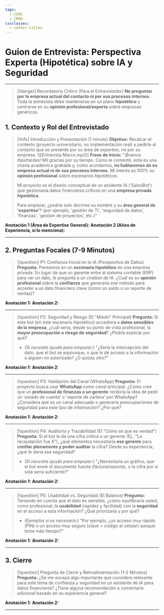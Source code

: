 ```yaml
---
tags:
  - 🎨IHC
  - 🚀PRO
cssclasses:
  - center-titles
---
```


# Guion de Entrevista: Perspectiva Experta (Hipotética) sobre IA y Seguridad

---

> [!danger] Recordatorio Crítico (Para el Entrevistador)
> **No preguntar por la empresa actual del contacto ni por sus procesos internos.** Toda la entrevista debe mantenerse en un plano **hipotético** y centrarse en su **opinión profesional/experta** sobre empresas genéricas.

## 1. Contexto y Rol del Entrevistado

> [!info] Introducción y Presentación (1 minuto)
> **Objetivo:** Recalcar el contexto (proyecto universitario, no implementación real) y pedirle al contacto que se presente por su área de *expertise*, no por su empresa.
> ![[Entrevista Marco.mp3]]
> **Frase de inicio:** "¡Buenos días/tardes! Mil gracias por su tiempo. Como le comenté, esta es una charla académica grabada y, como acordamos, **no hablaremos de su empresa actual ni de sus procesos internos**. Mi interés es 100% su **opinión profesional** sobre escenarios hipotéticos.
>
> Mi proyecto es el diseño conceptual de un asistente IA ('SalesBot') que gestionaría datos financieros críticos en una **empresa privada hipotética**.
>
> Para empezar, ¿podría solo decirme su nombre y su **área general de 'expertise'**? (por ejemplo, 'gestión de TI', 'seguridad de datos', 'finanzas', 'gestión de proyectos', etc.)"

**Anotación 1 (Área de Expertise General):**
**Anotación 2 (Años de Experiencia, si lo menciona):**

---

## 2. Preguntas Focales (7-9 Minutos)

> [!question] P1: Confianza Inicial en la IA (Perspectiva de Datos)
> **Pregunta:** Pensemos en un **escenario hipotético** en una empresa privada. En lugar de que un gerente entre al sistema contable (ERP) para ver un dato, le pregunta a un chatbot de IA. ¿Cuál es su **opinión profesional** sobre la **confianza** que generaría ese método para acceder a un dato financiero clave (como un saldo o un reporte de ventas)?

**Anotación 1:**
**Anotación 2:**

---

> [!question] P2: Seguridad y Riesgo (El "Miedo" Principal)
> **Pregunta:** Si este bot (en este escenario hipotético) accediera a **datos sensibles de la empresa**, ¿cuál sería, desde su punto de vista profesional, la **mayor preocupación o riesgo de seguridad**? ¿Podría explicar por qué?
> * *(Si necesita ayuda para empezar:)* "¿Sería la intercepción del dato, que el bot se equivoque, o que le dé acceso a la información a alguien no autorizado? ¿O quizás otro?"

**Anotación 1:**
**Anotación 2:**

---

> [!question] P3: Validación del Canal (WhatsApp)
> **Pregunta:** El proyecto busca usar **WhatsApp** como canal principal. ¿Cómo cree que un **profesional de finanzas o un gerente** recibiría la idea de pedir un 'estado de cuenta' o 'reporte de cartera' por WhatsApp? ¿Considera que es un canal adecuado o generaría preocupaciones de seguridad para este tipo de información? ¿Por qué?

**Anotación 1:**
**Anotación 2:**

---

> [!question] P4: Auditoría y Trazabilidad (El "Cómo sé que es verdad")
> **Pregunta:** Si el bot le da una cifra crítica a un gerente (Ej.: "La recaudación fue X"), ¿qué elementos necesitaría **ese gerente** para **confiar plenamente y poder auditar** la cifra? Desde su experiencia, ¿qué le daría esa seguridad?
> * *(Si necesita ayuda para empezar:)* "¿Necesitaría un gráfico, que el bot envíe el documento fuente (factura/reporte), o la cifra por sí sola sería suficiente?"

**Anotación 1:**
**Anotación 2:**

---

> [!question] P5: Usabilidad vs. Seguridad (El Balance)
> **Pregunta:** Teniendo en cuenta que el dato es sensible, ¿cómo equilibraría usted, como profesional, la **usabilidad** (rapidez y facilidad) con la **seguridad** en el acceso a esta información? ¿Qué priorizaría y por qué?
> * *(Ejemplos si es necesario:)* "Por ejemplo, ¿un acceso muy rápido (PIN) o un acceso muy seguro (clave + código al celular) aunque tome más tiempo?"

**Anotación 1:**
**Anotación 2:**

---

## 3. Cierre

> [!question] Pregunta de Cierre y Retroalimentación (1-2 Minutos)
> **Pregunta:** ¿Se me escapa algo importante que considere relevante para este tema de confianza y seguridad en un asistente de IA para datos financieros? ¿Tiene alguna recomendación o comentario adicional basado en su experiencia general?

**Anotación 1:**
**Anotación 2:**

---
